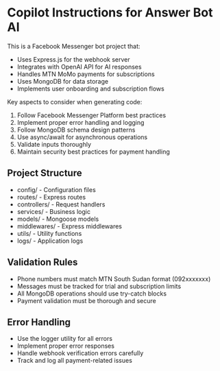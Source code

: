 # Copilot Instructions for Answer Bot AI

This is a Facebook Messenger bot project that:
- Uses Express.js for the webhook server
- Integrates with OpenAI API for AI responses
- Handles MTN MoMo payments for subscriptions
- Uses MongoDB for data storage
- Implements user onboarding and subscription flows

Key aspects to consider when generating code:
1. Follow Facebook Messenger Platform best practices
2. Implement proper error handling and logging
3. Follow MongoDB schema design patterns
4. Use async/await for asynchronous operations
5. Validate inputs thoroughly
6. Maintain security best practices for payment handling

## Project Structure
- config/ - Configuration files
- routes/ - Express routes
- controllers/ - Request handlers
- services/ - Business logic
- models/ - Mongoose models
- middlewares/ - Express middlewares
- utils/ - Utility functions
- logs/ - Application logs

## Validation Rules
- Phone numbers must match MTN South Sudan format (092xxxxxxx)
- Messages must be tracked for trial and subscription limits
- All MongoDB operations should use try-catch blocks
- Payment validation must be thorough and secure

## Error Handling
- Use the logger utility for all errors
- Implement proper error responses
- Handle webhook verification errors carefully
- Track and log all payment-related issues
